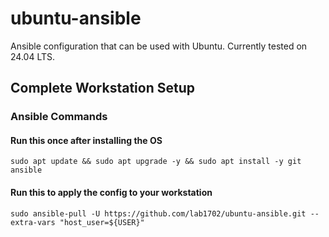 # ubuntu-ansible

Ansible configuration that can be used with Ubuntu. Currently tested on 24.04 LTS.

## Complete Workstation Setup

### Ansible Commands

#### Run this once after installing the OS

    sudo apt update && sudo apt upgrade -y && sudo apt install -y git ansible

#### Run this to apply the config to your workstation

    sudo ansible-pull -U https://github.com/lab1702/ubuntu-ansible.git --extra-vars "host_user=${USER}"
